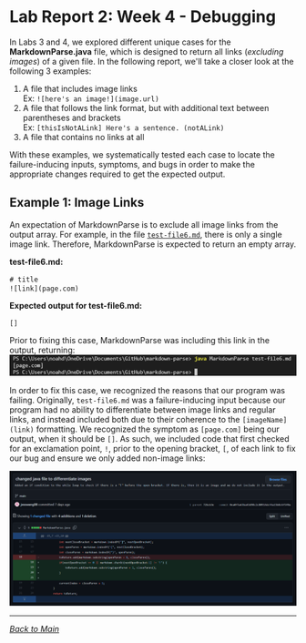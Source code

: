 # Lab Report 2: Week 4 - Debugging
In Labs 3 and 4, we explored different unique cases for the **MarkdownParse.java** file, which is designed to return all links (*excluding images*) of a given file. In the following report, we'll take a closer look at the following 3 examples:
1. A file that includes image links  
Ex: `![here's an image!](image.url)`  
2. A file that follows the link format, but with additional text between parentheses and brackets  
Ex: `[thisIsNotALink] Here's a sentence. (notALink)`
3. A file that contains no links at all

With these examples, we systematically tested each case to locate the failure-inducing inputs, symptoms, and bugs in order to make the appropriate changes required to get the expected output.  
## Example 1: Image Links
An expectation of MarkdownParse is to exclude all image links from the output array. For example, in the file [`test-file6.md`](https://github.com/njaurigue/markdown-parse/blob/main/test-file6.md), there is only a single image link. Therefore, MarkdownParse is expected to return an empty array.  

**test-file6.md:**  
```
# title
![link](page.com)
```

**Expected output for test-file6.md:**  
```
[]
```  
Prior to fixing this case, MarkdownParse was including this link in the output, returning:  
![imageLinksFailure](images\lab2-imageLinksFailure.png)  

In order to fix this case, we recognized the reasons that our program was failing. Originally, `test-file6.md` was a failure-inducing input because our program had no ability to differentiate between image links and regular links, and instead included both due to their coherence to the `[imageName](link)` formatting. We recognized the symptom as `[page.com]` being our output, when it should be `[]`. As such, we included code that first checked for an exclamation point, `!`, prior to the opening bracket, `[`, of each link to fix our bug and ensure we only added non-image links:

![imageLinks](images\lab2-imageLinks.png)  

---
[*Back to Main*](https://njaurigue.github.io/cse15l-lab-reports/index.html) 
